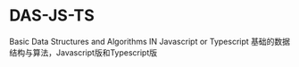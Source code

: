 # DAS-JS-TS
Basic Data Structures and Algorithms IN Javascript or Typescript
基础的数据结构与算法，Javascript版和Typescript版

